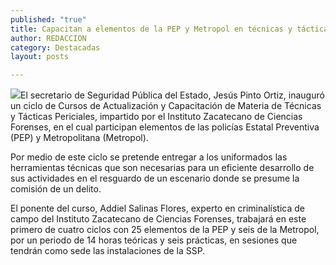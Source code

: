 ```yaml
---
published: "true"
title: Capacitan a elementos de la PEP y Metropol en técnicas y tácticas periciales
author: REDACCION
category: Destacadas
layout: posts

---
```


![](http://i.imgur.com/yo138hJm.jpg)El secretario de Seguridad Pública del Estado, Jesús Pinto Ortiz, inauguró un ciclo de Cursos de Actualización y Capacitación de Materia de Técnicas y Tácticas Periciales, impartido por el Instituto Zacatecano de Ciencias Forenses, en el cual participan elementos de las policías Estatal Preventiva (PEP) y Metropolitana (Metropol).

Por medio de este ciclo se pretende entregar a los uniformados las herramientas técnicas que son necesarias para un eficiente desarrollo de sus actividades en el resguardo de un escenario donde se presume la comisión de un delito.

El ponente del curso, Addiel Salinas Flores, experto en criminalística de campo del Instituto Zacatecano de Ciencias Forenses, trabajará en este primero de cuatro ciclos con 25 elementos de la PEP y seis de la Metropol, por un periodo de 14 horas teóricas y seis prácticas, en sesiones que tendrán como sede las instalaciones de la SSP.
